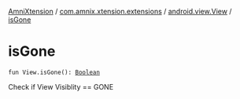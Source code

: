 [AmniXtension](../../index.md) / [com.amnix.xtension.extensions](../index.md) / [android.view.View](index.md) / [isGone](./is-gone.md)

# isGone

`fun View.isGone(): `[`Boolean`](https://kotlinlang.org/api/latest/jvm/stdlib/kotlin/-boolean/index.html)

Check if View Visiblity == GONE

